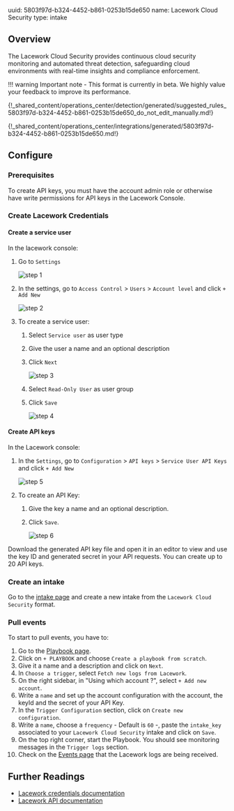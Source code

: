 uuid: 5803f97d-b324-4452-b861-0253b15de650
name: Lacework Cloud Security
type: intake

## Overview

The Lacework Cloud Security provides continuous cloud security monitoring and automated threat detection, safeguarding cloud environments with real-time insights and compliance enforcement.

!!! warning
    Important note - This format is currently in beta. We highly value your feedback to improve its performance.

{!_shared_content/operations_center/detection/generated/suggested_rules_5803f97d-b324-4452-b861-0253b15de650_do_not_edit_manually.md!}

{!_shared_content/operations_center/integrations/generated/5803f97d-b324-4452-b861-0253b15de650.md!}

## Configure

### Prerequisites

To create API keys, you must have the account admin role or otherwise have write permissions for API keys in the Lacework Console.

### Create Lacework Credentials

#### Create a service user

In the lacework console:

1. Go to `Settings`

    ![step 1](/assets/operation_center/integration_catalog/cloud_and_saas/lacework/step_01.png)

2. In the settings, go to `Access Control` > `Users` > `Account level` and click `+ Add New`

    ![step 2](/assets/operation_center/integration_catalog/cloud_and_saas/lacework/step_02.png)

3. To create a service user:

    1. Select `Service user` as user type 
    2. Give the user a name and an optional description
    3. Click `Next`

        ![step 3](/assets/operation_center/integration_catalog/cloud_and_saas/lacework/step_03.png)

    4. Select `Read-Only User` as user group 
    5. Click `Save`

        ![step 4](/assets/operation_center/integration_catalog/cloud_and_saas/lacework/step_04.png)

#### Create API keys

In the Lacework console:

1. In the `Settings`, go to `Configuration` > `API keys` > `Service User API Keys` and click `+ Add New`

    ![step 5](/assets/operation_center/integration_catalog/cloud_and_saas/lacework/step_05.png)

2. To create an API Key:

    1. Give the key a name and an optional description.
    2. Click `Save`.

        ![step 6](/assets/operation_center/integration_catalog/cloud_and_saas/lacework/step_06.png)

Download the generated API key file and open it in an editor to view and use the key ID and generated secret in your API requests. You can create up to 20 API keys.


### Create an intake

Go to the [intake page](https://app.sekoia.io/operations/intakes) and create a new intake from the `Lacework Cloud Security` format.

### Pull events

To start to pull events, you have to:

1. Go to the [Playbook page](https://app.sekoia.io/operations/playbooks).
2. Click on `+ PLAYBOOK` and choose `Create a playbook from scratch`.
3. Give it a name and a description and click on `Next`.
4. In `Choose a trigger`, select `Fetch new logs from Lacework`.
5. On the right sidebar, in "Using which account ?", select `+ Add new account`.
6. Write a `name` and set up the account configuration with the account, the keyId and the secret of your API Key.
7. In the `Trigger Configuration` section, click on `Create new configuration`.
8. Write a `name`, choose a `frequency` - Default is `60` -, paste the `intake_key` associated to your `Lacework Cloud Security` intake and click on `Save`.
9. On the top right corner, start the Playbook. You should see monitoring messages in the `Trigger logs` section.
10. Check on the [Events page](https://app.sekoia.io/operations/events) that the Lacework logs are being received.

## Further Readings

- [Lacework credentials documentation](https://docs.lacework.net/api/api-access-keys-and-tokens)
- [Lacework API documentation](https://docs.lacework.net/api/v2/docs)
